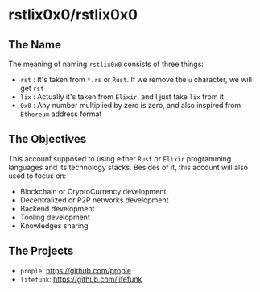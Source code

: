 # rstlix0x0/rstlix0x0

## The Name

The meaning of naming `rstlix0x0` consists of three things:

- `rst` : It's taken from `*.rs` or `Rust`. If we remove the `u` character, we will get `rst`
- `lix` : Actually it's taken from `Elixir`, and I just take `lix` from it
- `0x0` : Any number multiplied by zero is zero, and also inspired from `Ethereum` address format 

## The Objectives 

This account supposed to using either `Rust` or `Elixir` programming languages and its technology stacks. Besides of it, this account will also used to focus on:

- Blockchain or CryptoCurrency development
- Decentralized or P2P networks development
- Backend development
- Tooling development
- Knowledges sharing 

## The Projects

- `prople`: https://github.com/prople
- `lifefunk`: https://github.com/lifefunk